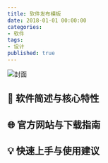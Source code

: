 ```yaml
---
title: 软件发布模板
date: 2018-01-01 00:00:00
categories:
- 软件
tags:
- 设计
published: true
---
```


![封面](/cover.png)

## 🧮 软件简述与核心特性

## 🌐 官方网站与下载指南

## 💡 快速上手与使用建议
